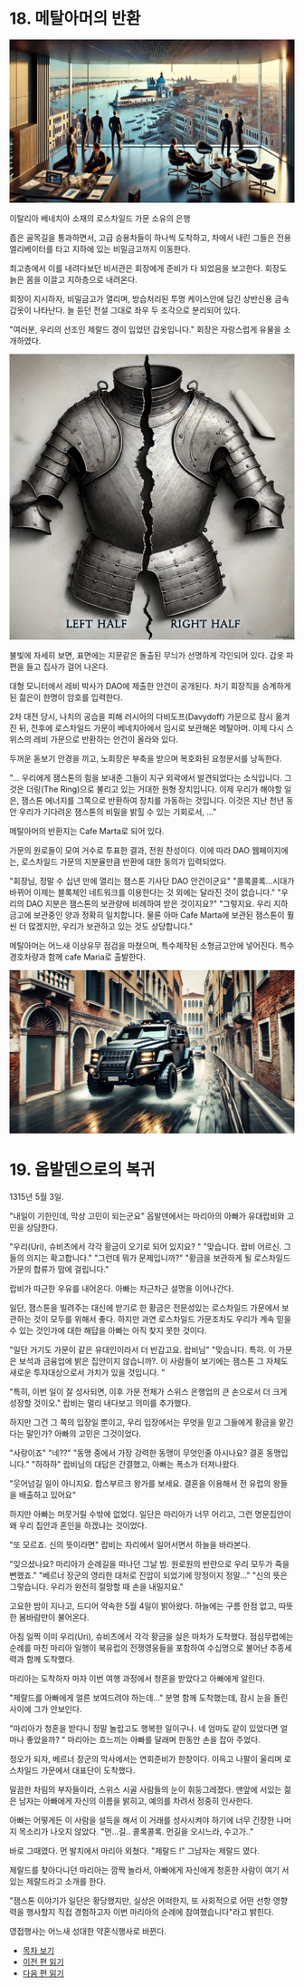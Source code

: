 # 18. 메탈아머의 반환

![Rothchild-Venice-Bank](/GemSTON_Fantasy_1/images/ch-2-03-Rothchild-Venice.webp)

이탈리아 베네치아 소재의 로스차일드 가문 소유의 은행

좁은 골목길을 통과하면서, 고급 승용차들이 하나씩 도착하고,
차에서 내린 그들은 전용 엘리베이터를 타고 지하에 있는 비밀금고까지 이동한다.

최고층에서 이를 내려다보던 비서관은 회장에게 준비가 다 되었음을 보고한다.
회장도 늙은 몸을 이끌고 지하층으로 내려온다.

회장이 지시하자,
비밀금고가 열리며,
방습처리된 투명 케이스안에 담긴 상반신용 금속갑옷이 나타난다.
늘 듣던 전설 그대로 좌우 두 조각으로 분리되어 있다.

"여러분, 우리의 선조인 제랄드 경이 입었던 갑옷입니다."
회장은 자랑스럽게 유물을 소개하였다.

![alt text](/GemSTON_Fantasy_1/images/ch-0-01-metal_armor.webp)

불빛에 자세히 보면, 표면에는 지문같은 돌출된 무늬가 선명하게 각인되어 있다.
갑옷 파편을 들고 집사가 걸어 나온다.

대형 모니터에서 레비 박사가 DAO에 제출한 안건이 공개된다.
차기 회장직을 승계하게 된 젊은이 한명이 암호를 입력한다.

2차 대전 당시, 나치의 공습을 피해 러시아의 다비도프(Davydoff) 가문으로 잠시 옮겨진 뒤,
전후에 로스차일드 가문이 베네치아에서 임시로 보관해온 메탈아머.
이제 다시 스위스의 레비 가문으로 반환하는 안건이 올라와 있다.

두꺼운 돋보기 안경을 끼고,
노회장은 부축을 받으며 복호화된 요청문서를 낭독한다.

"...
우리에게 잼스톤의 힘을 보내준 그들이 지구 외곽에서 발견되었다는 소식입니다.
그것은 더링(The Ring)으로 불리고 있는 거대한 원형 장치입니다.
이제 우리가 해야할 일은, 잼스톤 에너지를 그쪽으로 반환하여 장치를 가동하는 것입니다.
이것은 지난 천년 동안 우리가 기다려온 잼스톤의 비밀을 밝힐 수 있는 기회로서,
..."

메탈아머의 반환지는 Cafe Marta로 되어 있다.

가문의 원로들이 모여 거수로 투표한 결과, 전원 찬성이다.
이에 따라 DAO 웹페이지에는, 로스차일드 가문의 지분율만큼 반환에 대한 동의가 입력되었다.

"회장님, 정말 수 십년 만에 열리는 잼스톤 기사단 DAO 안건이군요"
"콜록콜록...시대가 바뀌어 이제는 블록체인 네트워크를 이용한다는 것 외에는 달라진 것이 없습니다."
"우리의 DAO 지분은 잼스톤의 보관량에 비례하여 받은 것이지요?"
"그렇지요. 우리 지하 금고에 보관중인 양과 정확히 일치합니다.
물론 아마 Cafe Marta에 보관된 잼스톤이 훨씬 더 많겠지만,
우리가 보관하고 있는 것도 상당합니다."

메탈아머는 어느새 이상유무 점검을 마쳤으며,
특수제작된 소형금고안에 넣어진다.
특수경호차량과 함께 cafe Maria로 출발한다.

![alt text](/GemSTON_Fantasy_1/images/ch-2-03-SUV.webp)

# 19. 옵발덴으로의 복귀

1315년 5월 3일.

"내일이 기한인데, 막상 고민이 되는군요"
옵발덴에서는 마리아의 아빠가 유대랍비와 고민을 상담한다.

"우리(Uri), 슈비츠에서 각각 황금이 오기로 되어 있지요? "
"맞습니다. 랍비 어르신. 그들의 의지는 확고합니다."
"그런데 뭐가 문제입니까?"
"황금을 보관하게 될 로스차일드 가문의 합류가 맘에 걸립니다."

랍비가 따근한 우유를 내어온다.
아빠는 차근차근 설명을 이어나간다.

일단, 잼스톤을 빌려주는 대신에 받기로 한 황금은 전문성있는 로스차일드 가문에서 보관하는 것이 모두를 위해서 좋다.
하지만 과연 로스차일드 가문조차도 우리가 계속 믿을 수 있는 것인가에 대한 해답을 아빠는 아직 찾지 못한 것이다.

"일단 거기도 가문이 같은 유대인이라서 더 반갑고요. 랍비님"
"맞습니다. 특히. 이 가문은 보석과 금융업에 밝은 집안이지 않습니까?. 이 사람들이 보기에는 잼스톤 그 자체도 새로운 투자대상으로서 가치가 있을 것입니다. "

"특히, 이번 일이 잘 성사되면, 이후 가문 전체가 스위스 은행업의 큰 손으로서 더 크게 성장할 것이오."
랍비는 멀리 내다보고 의미를 추가했다.

하지만 그건 그 쪽의 입장일 뿐이고, 우리 입장에서는 무엇을 믿고 그들에게 황금을 맡긴다는 말인가?
아빠의 고민은 그것이었다.

"사랑이죠"
"네??"
"동맹 중에서 가장 강력한 동맹이 무엇인줄 아시나요? 결혼 동맹입니다."
"하하하"
랍비님의 대답은 간결했고, 아빠는 폭소가 터져나왔다.

"웃어넘길 일이 아니지요. 합스부르크 왕가를 보세요. 결혼을 이용해서 전 유럽의 왕들을 배출하고 있어요"

하지만 아빠는 머뭇거릴 수밖에 없었다.
일단은 마리아가 너무 어리고, 그런 명문집안이 왜 우리 집안과 혼인을 하겠냐는 것이었다.

"또 모르죠. 신의 뜻이라면"
랍비는 자리에서 일어서면서 하늘을 바라본다.

"잊으셨나요? 마리아가 순례길을 떠나던 그날 밤. 원로원의 반란으로 우리 모두가 죽을 뻔했죠."
"베르너 장군의 영리한 대처로 진압이 되었기에 망정이지 정말..."
"신의 뜻은 그렇습니다. 우리가 완전히 절망할 때 손을 내밀지요."

고요한 밤이 지나고,
드디어 약속한 5월 4일이 밝아왔다.
하늘에는 구름 한점 없고,
따뜻한 봄바람만이 불어온다.

아침 일찍 이미 우리(Uri), 슈비츠에서 각각 황금을 실은 마차가 도착했다.
점심무렵에는 순례를 마친 마리아 일행이 북유럽의 전쟁영웅들을 포함하여 수십명으로 불어난 추종세력과 함께 도착했다.

마리아는 도착하자 마자
이번 여행 과정에서 청혼을 받았다고 아빠에게 알린다.

"제랄드를 아빠에게 얼른 보여드려야 하는데..."
분명 함께 도착했는데, 잠시 눈을 돌린 사이에 그가 안보인다.

"마리아가 청혼을 받다니 정말 놀랍고도 행복한 일이구나. 네 엄마도 같이 있었다면 얼마나 좋았을까? "
마리아는 흐느끼는 아빠를 달래며 한동안 손을 잡아 주었다.

정오가 되자,
베르너 장군의 막사에서는 연회준비가 한창이다.
이윽고 나팔이 울리며 로스차일드 가문에서
대표단이 도착했다.

말끔한 차림의 부자들이라, 스위스 시골 사람들의 눈이 휘둥그레졌다.
맨앞에 서있는 젊은 남자는 아빠에게 자신의 이름을 밝히고,
예의를 차려서 정중히 인사한다.

아빠는 어떻게든 이 사람을 설득을 해서 이 거래를 성사시켜야 하기에 너무 긴장한 나머지 목소리가 나오지 않았다.
"먼...길.. 콜록콜록. 먼길을 오시느라, 수고가.."

바로 그때였다. 먼 발치에서 마리아 외쳤다.
"제랄드 !"
그남자는 제랄드 였다.

제랄드를 찾아다니던 마리아는 깜짝 놀라서, 아빠에게 자신에게 청혼한 사람이 여기 서있는 제랄드라고 소개를 한다.

"잼스톤 이야기가 일단은 황당했지만, 실상은 어떠한지, 또 사회적으로 어떤 선항 영향력을 행사할지
직접 경험하고자 이번 마리아의 순례에 참여했습니다"라고 밝힌다.

영접행사는 어느새 성대한 약혼식행사로 바뀐다.


* [목차 보기](content_kr.md)
* [이전 편 읽기](/01_gemston/KR/KR_17.md)
* [다음 편 읽기](/01_gemston/KR/KR_20.md)
